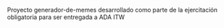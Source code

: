 Proyecto generador-de-memes desarrollado como parte de la ejercitación obligatoria para ser entregada a ADA ITW
